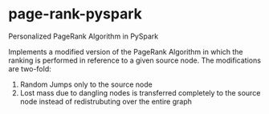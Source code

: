 # page-rank-pyspark
Personalized PageRank Algorithm in PySpark

Implements a modified version of the PageRank Algorithm in which the ranking is performed in reference to a given source node. The modifications are two-fold:
1. Random Jumps only to the source node
2. Lost mass due to dangling nodes is transferred completely to the source node instead of redistrubuting over the entire graph
